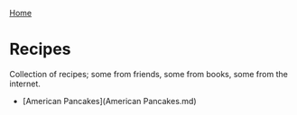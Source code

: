 [Home](../README.md)

# Recipes

Collection of recipes; some from friends, some from books, some from the internet.

- [American Pancakes](American Pancakes.md)
